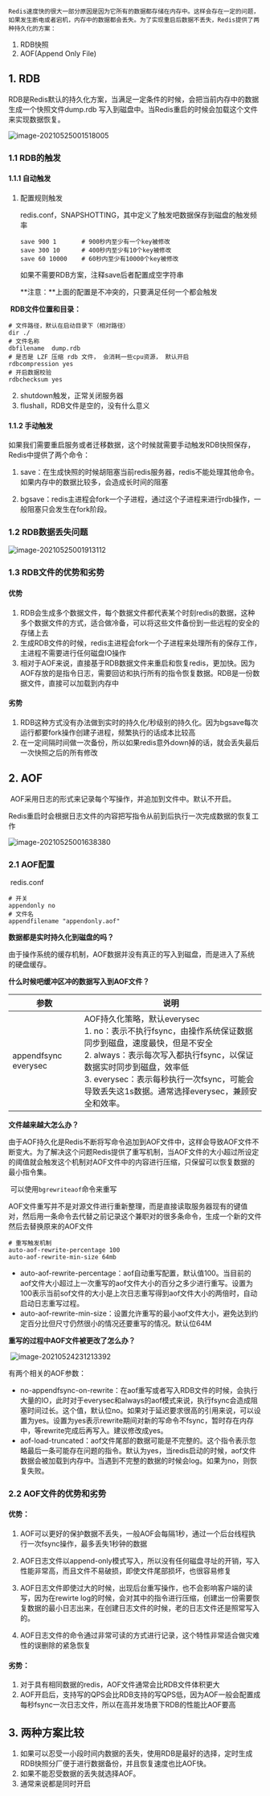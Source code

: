 	Redis速度快的很大一部分原因是因为它所有的数据都存储在内存中。这样会存在一定的问题，如果发生断电或者宕机，内存中的数据都会丢失。为了实现重启后数据不丢失，Redis提供了两种持久化的方案：

1. RDB快照
2. AOF(Append Only File)



## 1. RDB

​	RDB是Redis默认的持久化方案，当满足一定条件的时候，会把当前内存中的数据生成一个快照文件dump.rdb 写入到磁盘中。当Redis重启的时候会加载这个文件来实现数据恢复。



![image-20210525001518005](image/image-20210525001518005.png)



### 1.1 RDB的触发

#### 1.1.1 自动触发

1. 配置规则触发

   redis.conf，SNAPSHOTTING，其中定义了触发吧数据保存到磁盘的触发频率

   ```
   save 900 1		# 900秒内至少有一个key被修改
   save 300 10		# 400秒内至少有10个key被修改
   save 60 10000	# 60秒内至少有10000个key被修改
   ```

   如果不需要RDB方案，注释save后者配置成空字符串

   **注意：**上面的配置是不冲突的，只要满足任何一个都会触发



​	**RDB文件位置和目录：**

```
# 文件路径，默认在启动目录下（相对路径）
dir ./
# 文件名称
dbfilename  dump.rdb
# 是否是 LZF 压缩 rdb 文件， 会消耗一些cpu资源， 默认开启
rdbcompression yes
# 开启数据校验 
rdbchecksum yes
```



2. shutdown触发，正常关闭服务器
3. flushall，RDB文件是空的，没有什么意义



#### 1.1.2 手动触发

​	如果我们需要重启服务或者迁移数据，这个时候就需要手动触发RDB快照保存，Redis中提供了两个命令：

1. save：在生成快照的时候胡阻塞当前redis服务器，redis不能处理其他命令。如果内存中的数据比较多，会造成长时间的阻塞

2. bgsave：redis主进程会fork一个子进程，通过这个子进程来进行rdb操作，一般阻塞只会发生在fork阶段。

   

### 1.2 RDB数据丢失问题



![image-20210525001913112](image/image-20210525001913112.png)



### 1.3 RDB文件的优势和劣势

#### 优势

1. RDB会生成多个数据文件，每个数据文件都代表某个时刻redis的数据，这种多个数据文件的方式，适合做冷备，可以将这些文件备份到一些远程的安全的存储上去
2. 生成RDB文件的时候，redis主进程会fork一个子进程来处理所有的保存工作，主进程不需要进行任何磁盘IO操作
3. 相对于AOF来说，直接基于RDB数据文件来重启和恢复redis，更加快。因为AOF存放的是指令日志，需要回访和执行所有的指令恢复数据。RDB是一份数据文件，直接可以加载到内存中



#### 劣势

1. RDB这种方式没有办法做到实时的持久化/秒级别的持久化。因为bgsave每次运行都要fork操作创建子进程，频繁执行的话成本比较高
2. 在一定间隔时间做一次备份，所以如果redis意外down掉的话，就会丢失最后一次快照之后的所有修改



## 2. AOF

​	AOF采用日志的形式来记录每个写操作，并追加到文件中。默认不开启。

​	Redis重启时会根据日志文件的内容把写指令从前到后执行一次完成数据的恢复工作



![image-20210525001638380](image/image-20210525001638380.png)



### 2.1 AOF配置

​	redis.conf

```
# 开关
appendonly no
# 文件名
appendfilename "appendonly.aof"
```



**数据都是实时持久化到磁盘的吗？**

​	由于操作系统的缓存机制，AOF数据并没有真正的写入到磁盘，而是进入了系统的硬盘缓存。



**什么时候吧缓冲区冲的数据写入到AOF文件？**

| 参数                 | 说明                                                         |
| -------------------- | ------------------------------------------------------------ |
| appendfsync everysec | AOF持久化策略，默认everysec<br />1. no：表示不执行fsync，由操作系统保证数据同步到磁盘，速度最快，但是不安全<br />2. always：表示每次写入都执行fsync，以保证数据实时同步到磁盘，效率低<br />3. everysec：表示每秒执行一次fsync，可能会导致丢失这1s数据。通常选择everysec，兼顾安全和效率。 |



**文件越来越大怎么办？**

​	由于AOF持久化是Redis不断将写命令追加到AOF文件中，这样会导致AOF文件不断变大。为了解决这个问题Redis提供了重写机制，当AOF文件的大小超过所设定的阈值就会触发这个机制对AOF文件中的内容进行压缩，只保留可以恢复数据的最小指令集。

​	可以使用`bgrewriteaof`命令来重写

​	AOF文件重写并不是对源文件进行重新整理，而是直接读取服务器现有的键值对，然后用一条命令去代替之前记录这个兼职对的很多条命令，生成一个新的文件然后去替换原来的AOF文件

```
# 重写触发机制
auto-aof-rewrite-percentage 100 
auto-aof-rewrite-min-size 64mb
```

- auto-aof-rewrite-percentage：aof自动重写配置，默认值100。当目前的aof文件大小超过上一次重写的aof文件大小的百分之多少进行重写。设置为100表示当前sof文件的大小是上次日志重写得到aof文件大小的两倍时，自动启动日志重写过程。
- auto-aof-rewrite-min-size：设置允许重写的最小aof文件大小，避免达到约定百分比但尺寸仍然很小的情况还要重写的情况。默认位64M



**重写的过程中AOF文件被更改了怎么办？**



​		![image-20210524231213392](image/image-20210524231213392.png)



有两个相关的AOF参数：

- no-appendfsync-on-rewrite：在aof重写或者写入RDB文件的时候，会执行大量的IO，此时对于everysec和always的aof模式来说，执行fsync会造成阻塞时间过长。这个值，默认位no。如果对于延迟要求很高的引用来说，可以设置为yes。设置为yes表示rewrite期间对新的写命令不fsync，暂时存在内存中，等rewrite完成后再写入。建议修改成yes。
- aof-load-truncated：aof文件尾部的数据可能是不完整的。这个指令表示忽略最后一条可能存在问题的指令。默认为yes，当redis启动的时候，aof文件数据会被加载到内存中。当遇到不完整的数据的时候会log。如果为no，则恢复失败。



### 2.2 AOF文件的优势和劣势

#### 优势：

1. AOF可以更好的保护数据不丢失，一般AOF会每隔1秒，通过一个后台线程执行一次fsync操作，最多丢失1秒钟的数据

2. AOF日志文件以append-only模式写入，所以没有任何磁盘寻址的开销，写入性能非常高，而且文件不易破损，即使文件尾部损坏，也很容易修复

3. AOF日志文件即使过大的时候，出现后台重写操作，也不会影响客户端的读写，因为在rewirte log的时候，会对其中的指令进行压缩，创建出一份需要恢复数据的最小日志出来，在创建日志文件的时候，老的日志文件还是照常写入的。

4. AOF日志文件的命令通过非常可读的方式进行记录，这个特性非常适合做灾难性的误删除的紧急恢复

   

#### 劣势：

1. 对于具有相同数据的redis，AOF文件通常会比RDB文件体积更大
2. AOF开启后，支持写的QPS会比RDB支持的写QPS低，因为AOF一般会配置成每秒fsync一次日志文件，所以在高并发场景下RDB的性能比AOF要高



## 3. 两种方案比较

1. 如果可以忍受一小段时间内数据的丢失，使用RDB是最好的选择，定时生成RDB快照分厂便于进行数据备份，并且恢复速度也比AOF快。
2. 如果不能忍受数据的丢失就选择AOF。
3. 通常来说都是同时开启